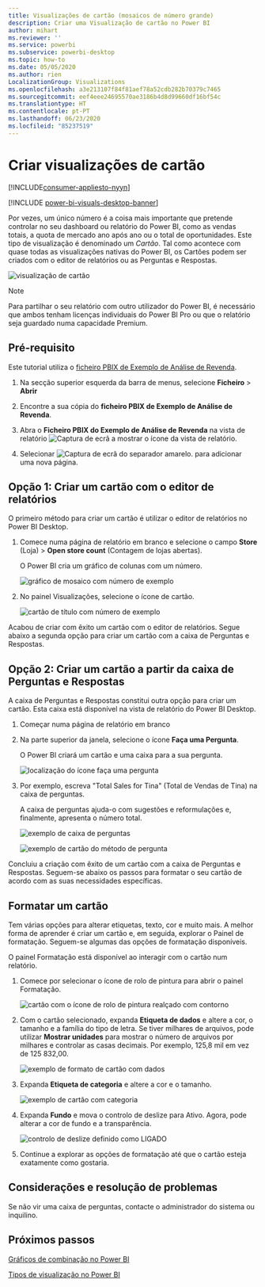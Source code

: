 ```yaml
---
title: Visualizações de cartão (mosaicos de número grande)
description: Criar uma Visualização de cartão no Power BI
author: mihart
ms.reviewer: ''
ms.service: powerbi
ms.subservice: powerbi-desktop
ms.topic: how-to
ms.date: 05/05/2020
ms.author: rien
LocalizationGroup: Visualizations
ms.openlocfilehash: a3e213107f84f81aef78a52cdb282b70379c7465
ms.sourcegitcommit: eef4eee24695570ae3186b4d8d99660df16bf54c
ms.translationtype: HT
ms.contentlocale: pt-PT
ms.lasthandoff: 06/23/2020
ms.locfileid: "85237519"
---
```

# <a name="create-card-visualizations"></a>Criar visualizações de cartão

[!INCLUDE[consumer-appliesto-nyyn](../includes/consumer-appliesto-nyyn.md)]

[!INCLUDE [power-bi-visuals-desktop-banner](../includes/power-bi-visuals-desktop-banner.md)]

Por vezes, um único número é a coisa mais importante que pretende controlar no seu dashboard ou relatório do Power BI, como as vendas totais, a quota de mercado ano após ano ou o total de oportunidades. Este tipo de visualização é denominado um *Cartão*. Tal como acontece com quase todas as visualizações nativas do Power BI, os Cartões podem ser criados com o editor de relatórios ou as Perguntas e Respostas.

![visualização de cartão](media/power-bi-visualization-card/pbi-opptuntiescard.png)

> [!NOTE]
> Para partilhar o seu relatório com outro utilizador do Power BI, é necessário que ambos tenham licenças individuais do Power BI Pro ou que o relatório seja guardado numa capacidade Premium.

## <a name="prerequisite"></a>Pré-requisito

Este tutorial utiliza o [ficheiro PBIX de Exemplo de Análise de Revenda](https://download.microsoft.com/download/9/6/D/96DDC2FF-2568-491D-AAFA-AFDD6F763AE3/Retail%20Analysis%20Sample%20PBIX.pbix).

1. Na secção superior esquerda da barra de menus, selecione **Ficheiro** \> **Abrir**
   
2. Encontre a sua cópia do **ficheiro PBIX de Exemplo de Análise de Revenda**.

1. Abra o **Ficheiro PBIX do Exemplo de Análise de Revenda** na vista de relatório ![Captura de ecrã a mostrar o ícone da vista de relatório](media/power-bi-visualization-kpi/power-bi-report-view.png).

1. Selecionar ![Captura de ecrã do separador amarelo.](media/power-bi-visualization-kpi/power-bi-yellow-tab.png) para adicionar uma nova página.

## <a name="option-1-create-a-card-using-the-report-editor"></a>Opção 1: Criar um cartão com o editor de relatórios

O primeiro método para criar um cartão é utilizar o editor de relatórios no Power BI Desktop.

1. Comece numa página de relatório em branco e selecione o campo **Store** (Loja) \> **Open store count** (Contagem de lojas abertas).

    O Power BI cria um gráfico de colunas com um número.

   ![gráfico de mosaico com número de exemplo](media/power-bi-visualization-card/pbi-overview-chart.png)

2. No painel Visualizações, selecione o ícone de cartão.

   ![cartão de título com número de exemplo](media/power-bi-visualization-card/power-bi-card-visualization.png)

Acabou de criar com êxito um cartão com o editor de relatórios. Segue abaixo a segunda opção para criar um cartão com a caixa de Perguntas e Respostas.

## <a name="option-2-create-a-card-from-the-qa-question-box"></a>Opção 2: Criar um cartão a partir da caixa de Perguntas e Respostas
A caixa de Perguntas e Respostas constitui outra opção para criar um cartão. Esta caixa está disponível na vista de relatório do Power BI Desktop.

1. Começar numa página de relatório em branco

1. Na parte superior da janela, selecione o ícone **Faça uma Pergunta**. 

    O Power BI criará um cartão e uma caixa para a sua pergunta. 

   ![localização do ícone faça uma pergunta](media/power-bi-visualization-card/power-bi-q-and-a-overview.png)

2. Por exemplo, escreva "Total Sales for Tina" (Total de Vendas de Tina) na caixa de perguntas.

    A caixa de perguntas ajuda-o com sugestões e reformulações e, finalmente, apresenta o número total.  

   ![exemplo de caixa de perguntas](media/power-bi-visualization-card/power-bi-q-and-a-box.png)

   ![exemplo de cartão do método de pergunta](media/power-bi-visualization-card/power-bi-q-and-a-card.png)

Concluiu a criação com êxito de um cartão com a caixa de Perguntas e Respostas. Seguem-se abaixo os passos para formatar o seu cartão de acordo com as suas necessidades específicas.

## <a name="format-a-card"></a>Formatar um cartão
Tem várias opções para alterar etiquetas, texto, cor e muito mais. A melhor forma de aprender é criar um cartão e, em seguida, explorar o Painel de formatação. Seguem-se algumas das opções de formatação disponíveis. 

O painel Formatação está disponível ao interagir com o cartão num relatório. 

1. Comece por selecionar o ícone de rolo de pintura para abrir o painel Formatação. 

    ![cartão com o ícone de rolo de pintura realçado com contorno](media/power-bi-visualization-card/power-bi-format-card-2.png)

2. Com o cartão selecionado, expanda **Etiqueta de dados** e altere a cor, o tamanho e a família do tipo de letra. Se tiver milhares de arquivos, pode utilizar **Mostrar unidades** para mostrar o número de arquivos por milhares e controlar as casas decimais. Por exemplo, 125,8 mil em vez de 125 832,00.

    ![exemplo de formato de cartão com dados](media/power-bi-visualization-card/power-bi-card-format-2.png)

3.  Expanda **Etiqueta de categoria** e altere a cor e o tamanho.

    ![exemplo de cartão com categoria](media/power-bi-visualization-card/power-bi-card-format-category.png)

4. Expanda **Fundo** e mova o controlo de deslize para Ativo.  Agora, pode alterar a cor de fundo e a transparência.

    ![controlo de deslize definido como LIGADO](media/power-bi-visualization-card/power-bi-format-color-2.png)

5. Continue a explorar as opções de formatação até que o cartão esteja exatamente como gostaria. 

## <a name="considerations-and-troubleshooting"></a>Considerações e resolução de problemas
Se não vir uma caixa de perguntas, contacte o administrador do sistema ou inquilino.    

## <a name="next-steps"></a>Próximos passos
[Gráficos de combinação no Power BI](power-bi-visualization-combo-chart.md)

[Tipos de visualização no Power BI](power-bi-visualization-types-for-reports-and-q-and-a.md)
